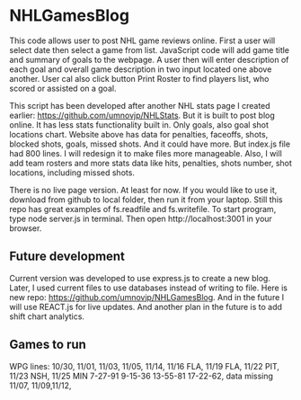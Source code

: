 # NHLGamesBlog
This code allows user to post NHL game reviews online. First a user will select date then select a game from list. JavaScript code will add game title and summary of goals to the webpage. A user then will enter description of each goal and overall game description in two input located one above another. User cal also click button Print Roster to find players list, who scored or assisted on a goal.  

This script has been developed after another NHL stats page I created earlier: https://github.com/umnovjp/NHLStats. But it is built to post blog online. It has less stats functionality built in. Only goals, also goal shot locations chart. Website above has data for penalties, faceoffs, shots, blocked shots, goals, missed shots. And it could have more. But index.js file had 800 lines. I will redesign it to make files more manageable. Also, I will add team rosters and more stats data like hits, penalties, shots number, shot locations, including missed shots. 

There is no live page version. At least for now. If you would like to use it, download from github to local folder, then run it from your laptop. Still this repo has great examples of fs.readfile and fs.writefile. To start program, type node server.js in terminal. Then open http://localhost:3001 in your browser. 

## Future development
Current version was developed to use express.js to create a new blog. Later, I used current files to use databases instead of writing to file. Here is new repo: https://github.com/umnovjp/NHLGamesBlog. And in the future I will use REACT.js for live updates. And another plan in the future is to add shift chart analytics. 

## Games to run
WPG lines: 10/30, 11/01, 11/03, 11/05, 11/14, 11/16 FLA, 11/19 FLA, 11/22 PIT, 11/23 NSH, 11/25 MIN 7-27-91 9-15-36 13-55-81 17-22-62, data missing 11/07, 11/09,11/12, 
